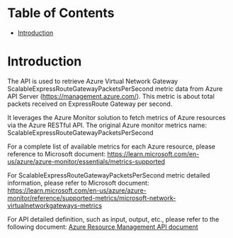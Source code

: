 # Table of Contents
- [Introduction](#introduction)


# Introduction <a name="introduction"></a>
The API is used to retrieve Azure Virtual Network Gateway ScalableExpressRouteGatewayPacketsPerSecond metric data from Azure API Server (https://management.azure.com/). This metric is about total packets received on ExpressRoute Gateway per second.



It leverages the Azure Monitor solution to fetch metrics of Azure resources via the Azure RESTful API. The original Azure monitor metrics name: ScalableExpressRouteGatewayPacketsPerSecond



For a complete list of available metrics for each Azure resource, please reference to Microsoft document: https://learn.microsoft.com/en-us/azure/azure-monitor/essentials/metrics-supported 

For ScalableExpressRouteGatewayPacketsPerSecond metric detailed information, please refer to Microsoft document: https://learn.microsoft.com/en-us/azure/azure-monitor/reference/supported-metrics/microsoft-network-virtualnetworkgateways-metrics

For API detailed definition, such as input, output, etc., please refer to the following document:
[Azure Resource Management API document](https://learn.microsoft.com/en-us/rest/api/monitor/metrics/list?view=rest-monitor-2023-10-01&tabs=HTTP)